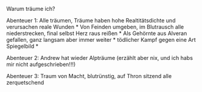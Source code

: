 Warum träume ich?

Abenteuer 1: Alle träumen, Träume haben hohe Realtitätsdichte und verursachen reale Wunden
	* Von Feinden umgeben, im Blutrausch alle niederstrecken, final selbst Herz raus reißen
	* Als Gehörnte aus Alveran gefallen, ganz langsam aber immer weiter
	* tödlicher Kampf gegen eine Art Spiegelbild
	* 

Abenteuer 2: Andrew hat wieder Alpträume (erzählt aber nix, und ich habs mir nicht aufgeschrieben!!!)

Abenteuer 3:  Traum von Macht, blutrünstig, auf Thron sitzend alle zerquetschend